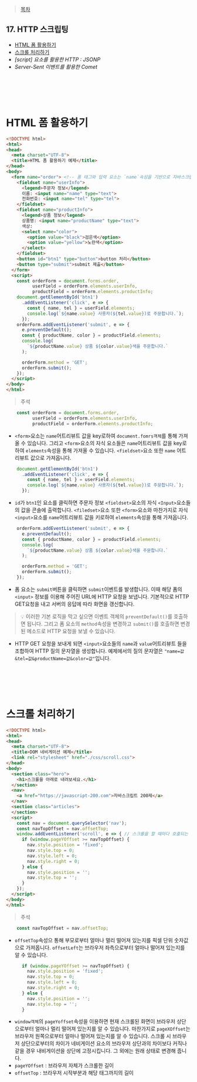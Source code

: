 > [목차](index.md)  
## 17. HTTP 스크립팅
- [HTML 폼 활용하기](#HTML-폼-활용하기)
- [스크롤 처리하기](#스크롤-처리하기)
- *[script] 요소를 활용한 HTTP : JSONP*
- *Server-Sent 이벤트를 활용한 Comet*

<br><br>
<br><br>






# HTML 폼 활용하기
```html
<!DOCTYPE html>
<html>
<head>
  <meta charset="UTF-8">    
  <title>HTML 폼 활용하기 예제</title>
</head>
<body>
  <form name="order"> <!-- 폼 태그와 입력 요소는 `name`속성을 기반으로 자바스크립트 상에서 해당 요소에 접근할 수 있습니다. -->
    <fieldset name="userInfo">
      <legend>주문자 정보</legend>
      이름: <input name="name" type="text">
      전화번호: <input name="tel" type="tel">      
    </fieldset>
    <fieldset name="productInfo">
      <legend>상품 정보</legend>      
      상품명: <input name="productName" type="text">
      색상: 
      <select name="color">
        <option value="black">검은색</option>
        <option value="yellow">노란색</option>
      </select>
    </fieldset>
    <button id="btn1" type="button">button 처리</button>
    <button type="submit">submit 제출</button>
  </form>
  <script>    
    const orderForm = document.forms.order,
          userField = orderForm.elements.userInfo,
          productField = orderForm.elements.productInfo;
    document.getElementById('btn1')
      .addEventListener('click', e => {
        const { name, tel } = userField.elements;
        console.log(`${name.value} 사용자(${tel.value})로 주문합니다.`);
      });
    orderForm.addEventListener('submit', e => {
      e.preventDefault();
      const { productName, color } = productField.elements;
      console.log(
        `${productName.value} 상품 ${color.value}색을 주문합니다.`
      );

      orderForm.method = 'GET';
      orderForm.submit();
    });
  </script>
</body>
</html>
```
> 주석
```javascript
    const orderForm = document.forms.order,
          userField = orderForm.elements.userInfo,
          productField = orderForm.elements.productInfo;
```
- `<form>`요소는 `name`어트리뷰트 값을 key로하여 `document.fomrs객체`를 통해 가져올 수 있습니다. 그리고 `<form>`요소의
 자식 요소들은 `name`어트리뷰트 값을 key로하여 `elements`속성을 통해 가져올 수 있습니다. `<fieldset>`요소 또한 `name`
 어트리뷰트 값으로 가져옵니다.  
```javascript
    document.getElementById('btn1')
      .addEventListener('click', e => {
        const { name, tel } = userField.elements;
        console.log(`${name.value} 사용자(${tel.value})로 주문합니다.`);
      });
```
- `id`가 `btn1`인 요소를 클릭하면 주문자 정보 `<fieldset>`요소의 자식 `<Input>`요소들의 값을 콘솔에 출력합니다.
 `<filedset>`요소 또한 `<form>`요소와 마찬가지로 자식 `<input>`요소를 `name`어트리뷰트 값을 키로하여 `elements`속성을 통해 가져옵니다.  
```javascript
    orderForm.addEventListener('submit', e => {
      e.preventDefault();
      const { productName, color } = productField.elements;
      console.log(
        `${productName.value} 상품 ${color.value}색을 주문합니다.`
      );

      orderForm.method = 'GET';
      orderForm.submit();
    });
```
- 폼 요소는 `submit`버튼을 클릭하면 `submit`이벤트를 발생합니다. 이때 해당 폼의 `<input>` 정보를 이용해 주어진 URL에 HTTP 요청을 보냅니다.
 기본적으로 HTTP GET요청을 내고 서버의 응답에 따라 화면을 갱신합니다.  
> :bulb: 이러한 기본 로직을 막고 싶으면 이벤트 객체의 `preventDefault()`를 호출하면 됩니다. 그리고 폼 요소의 `method`속성을
 변경하고 `submit()`를 호출하면 변경된 메소드로 HTTP 요청을 보낼 수 있습니다.  
- HTTP GET 요청을 보내게 되면 `<input>`요소들의 `name`과 `value`어트리뷰트 들을 조합하여 HTTP 질의 문자열을 생성합니다.
 예제에서의 질의 문자열은 `"name=값&tel=값&productName=값&color=값"`입니다.  

<br><br>
<br><br>






# 스크롤 처리하기
```html
<!DOCTYPE html>
<html>
<head>
  <meta charset="UTF-8">
  <title>DOM 네비게이션 예제</title>
  <link rel="stylesheet" href="./css/scroll.css">
</head>
<body>
  <section class="hero">
    <h1>스크롤을 아래로 내려보세요.</h1>
  </section>
  <nav>
    <a href="https://javascript-200.com">자바스크립트 200제</a>
  </nav>
  <section class="articles">
  </section>
  <script>
    const nav = document.querySelector('nav');
    const navTopOffset = nav.offsetTop;
    window.addEventListener('scroll', e => { // 스크롤을 할 때마다 호출되는 리스너 함수를 등록합니다.
      if (window.pageYOffset >= navTopOffset) {
        nav.style.position = 'fixed';
        nav.style.top = 0;
        nav.style.left = 0;
        nav.style.right = 0;
      } else {
        nav.style.position = '';
        nav.style.top = '';
      }
    });
  </script>
</body>
</html>
```
> 주석
```javascript
    const navTopOffset = nav.offsetTop;
```
- `offsetTop`속성으 통해 부모로부터 얼마나 멀리 떨어져 있는지를 픽셀 단위 숫자값으로 가져옵니다. `offsetLeft`는 브라우저
 좌측으로부터 얼마나 떨어져 있는지를 알 수 있습니다.  
```javascript
      if (window.pageYOffset >= navTopOffset) {
        nav.style.position = 'fixed';
        nav.style.top = 0;
        nav.style.left = 0;
        nav.style.right = 0;
      } else {
        nav.style.position = '';
        nav.style.top = '';
      }
```
- `window객체`의 `pageYoffset`속성을 이용하면 현재 스크롤된 화면이 브라우저 상단으로부터 얼마나 멀리 떨어져 있는지를 알 수 있습니다.
 마찬가지로 `pageXOffset`는 브라우저 원쪽으로부터 얼마나 떨어져 있는지를 알 수 있습니다. 스크롤 시 브라우저 상단으로부터의 차이가
 네비게이션 요소의 브라우저 상단과의 차이보다 커직나 같을 경우 내비게이션을 상단에 고정시킵니다. 그 외에는 원래 상태로 변경해 줍니다.
- `pageYOffset` : 브라우저 자체가 스크롤한 길이
- `offsetTop` : 브라우저 시작부분과 해당 태그까지의 길이  